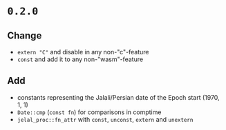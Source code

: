 # `0.2.0`

## Change

- `extern "C"` and disable in any non-"c"-feature
- `const` and add it to any non-"wasm"-feature

## Add

- constants representing the Jalali/Persian date of the Epoch start (1970, 1, 1)
- `Date::cmp` (`const fn`) for comparisons in comptime
- `jelal_proc::fn_attr` with `const`, `unconst`, `extern` and `unextern`
